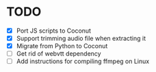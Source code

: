 # TODO

- [x] Port JS scripts to Coconut
- [x] Support trimming audio file when extracting it
- [x] Migrate from Python to Coconut
- [ ] Get rid of webvtt dependency
- [ ] Add instructions for compiling ffmpeg on Linux
